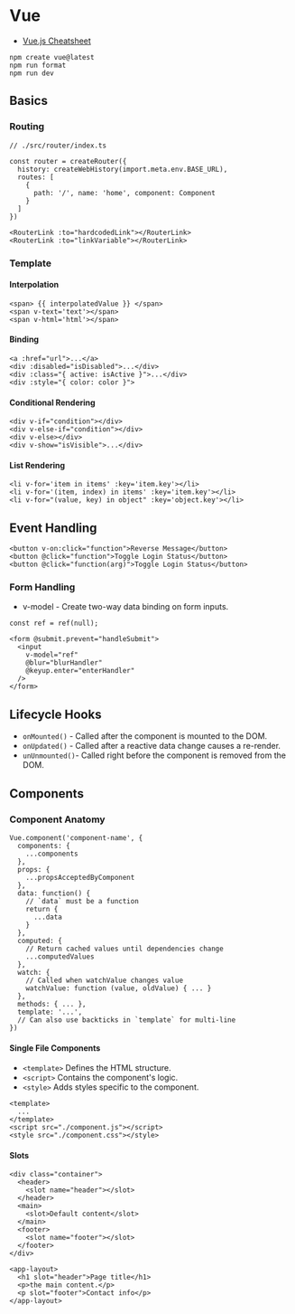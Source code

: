 # Vue

- [Vue.js Cheatsheet](https://devhints.io/vue)

```
npm create vue@latest
npm run format
npm run dev
```

## Basics

### Routing

```
// ./src/router/index.ts

const router = createRouter({
  history: createWebHistory(import.meta.env.BASE_URL),
  routes: [
    {
      path: '/', name: 'home', component: Component
    }
  ]
})

```

```
<RouterLink :to="hardcodedLink"></RouterLink>
<RouterLink :to="linkVariable"></RouterLink>
```

### Template

#### Interpolation

```
<span> {{ interpolatedValue }} </span>
<span v-text='text'></span>
<span v-html='html'></span>
```

#### Binding

```
<a :href="url">...</a>
<div :disabled="isDisabled">...</div>
<div :class="{ active: isActive }">...</div>
<div :style="{ color: color }">
```

#### Conditional Rendering

```
<div v-if="condition"></div>
<div v-else-if="condition"></div>
<div v-else></div>
<div v-show="isVisible">...</div>
```

#### List Rendering

```
<li v-for='item in items' :key='item.key'></li>
<li v-for='(item, index) in items' :key='item.key'></li>
<li v-for="(value, key) in object" :key='object.key'></li>
```

## Event Handling

```
<button v-on:click="function">Reverse Message</button>
<button @click="function">Toggle Login Status</button>
<button @click="function(arg)">Toggle Login Status</button>

```

### Form Handling

- v-model - Create two-way data binding on form inputs.

```
const ref = ref(null);

<form @submit.prevent="handleSubmit">
  <input
    v-model="ref"
    @blur="blurHandler"
    @keyup.enter="enterHandler"
  />
</form>
```

## Lifecycle Hooks

- `onMounted()` - Called after the component is mounted to the DOM.
- `onUpdated()` - Called after a reactive data change causes a re-render.
- `unUnmounted()`- Called right before the component is removed from the DOM.

## Components

### Component Anatomy

```
Vue.component('component-name', {
  components: {
    ...components
  },
  props: {
    ...propsAcceptedByComponent
  },
  data: function() {
    // `data` must be a function
    return {
      ...data
    }
  },
  computed: {
    // Return cached values until dependencies change
    ...computedValues
  },
  watch: {
    // Called when watchValue changes value
    watchValue: function (value, oldValue) { ... }
  },
  methods: { ... },
  template: '...',
  // Can also use backticks in `template` for multi-line
})
```

#### Single File Components

- `<template>` Defines the HTML structure.
- `<script>` Contains the component's logic.
- `<style>` Adds styles specific to the component.

```
<template>
  ...
</template>
<script src="./component.js"></script>
<style src="./component.css"></style>
```

#### Slots

```
<div class="container">
  <header>
    <slot name="header"></slot>
  </header>
  <main>
    <slot>Default content</slot>
  </main>
  <footer>
    <slot name="footer"></slot>
  </footer>
</div>
```

```
<app-layout>
  <h1 slot="header">Page title</h1>
  <p>the main content.</p>
  <p slot="footer">Contact info</p>
</app-layout>
```
